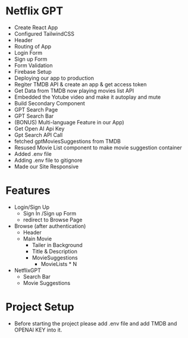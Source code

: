 # Netflix GPT

- Create React App
- Configured TailwindCSS 
- Header
- Routing of App
- Login Form
- Sign up Form
- Form Validation
- Firebase Setup
- Deploying our app to production
- Regiter TMDB API & create an app & get access token
- Get Data from TMDB now playing movies list API
- Embedded the Yotube video and make it autoplay and mute
- Build Secondary Component
- GPT Search Page
- GPT Search Bar
- (BONUS) Multi-language Feature in our App)
- Get Open AI Api Key 
- Gpt Search API Call
- fetched gptMoviesSuggestions from TMDB
- Resused Movie List component to make movie suggestion container
- Added .env file
- Adding .env file to gitignore
- Made our Site Responsive

# Features
- Login/Sign Up
    - Sign In /Sign up Form
    - redirect to Browse Page
- Browse (after authentication)
    - Header
    - Main Movie
        - Tailer in Background
        - Title & Description
        - MovieSuggestions
            - MovieLists * N 
- NetflixGPT
    - Search Bar
    - Movie Suggestions



# Project Setup
- Before starting the project please add .env file and add TMDB and OPENAI KEY into it.